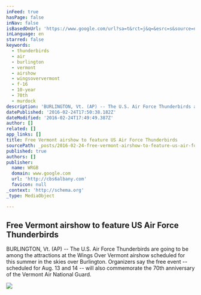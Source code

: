 ```yaml
---
inFeed: true
hasPage: false
inNav: false
isBasedOnUrl: 'https://www.google.com/url?sa=t&rct=j&q=&esrc=s&source=newssearch&cd=4&cad=rja&uact=8&ved=0ahUKEwjX7rrc4pDLAhVDymMKHTyVDQkQqQIIJygAMAM&url=http%3A%2F%2Fcbs6albany.com%2Fnews%2Flocal%2Ffree-vermont-airshow-to-feature-us-air-force-thunderbirds&usg=AFQjCNEO_DLxd8V-pwJkqKv-1_vdPrfS_Q&sig2=bqPNRfBJFqOvw0GmrwO0_w&bvm=bv.115277099,d.cGc'
inLanguage: en
starred: false
keywords:
  - thunderbirds
  - air
  - burlington
  - vermont
  - airshow
  - wingsoververmont
  - f-16
  - 10-year
  - 70th
  - murdock
description: 'BURLINGTON, Vt. (AP) -- The U.S. Air Force Thunderbirds are going to be among the attractions at the Wings Over Vermont airshow scheduled for this summer in the skies over Burlington. Organizers say the free event -- scheduled for Aug. 13 and 14 -- will also commemorate the 70th anniversary of the Vermont Air National Guard.'
datePublished: '2016-02-24T17:50:38.182Z'
dateModified: '2016-02-24T17:49:49.387Z'
author: []
related: []
app_links: []
title: Free Vermont airshow to feature US Air Force Thunderbirds
sourcePath: _posts/2016-02-24-free-vermont-airshow-to-feature-us-air-force-thunderbirds.md
published: true
authors: []
publisher:
  name: WRGB
  domain: www.google.com
  url: 'http://cbs6albany.com'
  favicon: null
_context: 'http://schema.org'
_type: MediaObject

---
```

<article style=""><h1>Free Vermont airshow to feature US Air Force Thunderbirds</h1><p>BURLINGTON, Vt. (AP) -- The U.S. Air Force Thunderbirds are going to be among the attractions at the Wings Over Vermont airshow scheduled for this summer in the skies over Burlington. Organizers say the free event -- scheduled for Aug. 13 and 14 -- will also commemorate the 70th anniversary of the Vermont Air National Guard.</p><img src="https://s3-us-west-2.amazonaws.com/the-grid-img/p/d85d8b080719eb43a20b95dc903f5dba60c7b322.jpg" /></article>